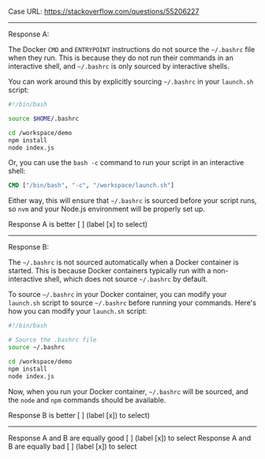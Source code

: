 Case URL: https://stackoverflow.com/questions/55206227

------
Response A:

The Docker `CMD` and `ENTRYPOINT` instructions do not source the `~/.bashrc` file when they run. This is because they do not run their commands in an interactive shell, and `~/.bashrc` is only sourced by interactive shells.

You can work around this by explicitly sourcing `~/.bashrc` in your `launch.sh` script:

```bash
#!/bin/bash

source $HOME/.bashrc

cd /workspace/demo
npm install
node index.js
```

Or, you can use the `bash -c` command to run your script in an interactive shell:

```Dockerfile
CMD ["/bin/bash", "-c", "/workspace/launch.sh"]
```

Either way, this will ensure that `~/.bashrc` is sourced before your script runs, so `nvm` and your Node.js environment will be properly set up.

Response A is better [ ] (label [x] to select)

-------
Response B:


The `~/.bashrc` is not sourced automatically when a Docker container is started. This is because Docker containers typically run with a non-interactive shell, which does not source `~/.bashrc` by default.

To source `~/.bashrc` in your Docker container, you can modify your `launch.sh` script to source `~/.bashrc` before running your commands. Here's how you can modify your `launch.sh` script:

```bash
#!/bin/bash

# Source the .bashrc file
source ~/.bashrc

cd /workspace/demo
npm install
node index.js
```

Now, when you run your Docker container, `~/.bashrc` will be sourced, and the `node` and `npm` commands should be available.

Response B is better [ ] (label [x]) to select)

-------

Response A and B are equally good [ ] (label [x]) to select
Response A and B are equally bad [ ] (label [x]) to select
